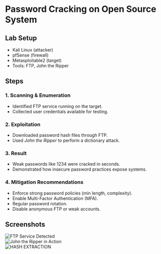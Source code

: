 # Password Cracking on Open Source System

## Lab Setup
- Kali Linux (attacker)
- pfSense (firewall)
- Metasploitable2 (target)
- Tools: FTP, John the Ripper

## Steps

### 1. Scanning & Enumeration
- Identified FTP service running on the target.
- Collected user credentials available for testing.

### 2. Exploitation
- Downloaded password hash files through FTP.
- Used *John the Ripper* to perform a dictionary attack.

### 3. Result
- Weak passwords like 1234 were cracked in seconds.
- Demonstrated how insecure password practices expose systems.

### 4. Mitigation Recommendations
- Enforce strong password policies (min length, complexity).
- Enable Multi-Factor Authentication (MFA).
- Regular password rotation.
- Disable anonymous FTP or weak accounts.

## Screenshots
![FTP Service Detected](./screenshots/ftp-detected.png)  
![John the Ripper in Action](./screenshots/john-crack.png)  
![HASH EXTRACTION](./screenshots/HASH%20PROCESS.png)
